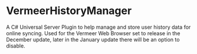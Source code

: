 # VermeerHistoryManager
A C# Universal Server Plugin to help manage and store user history data for online syncing. Used for the Vermeer Web Browser set to release in the December update, later in the January update there will be an option to disable. 
